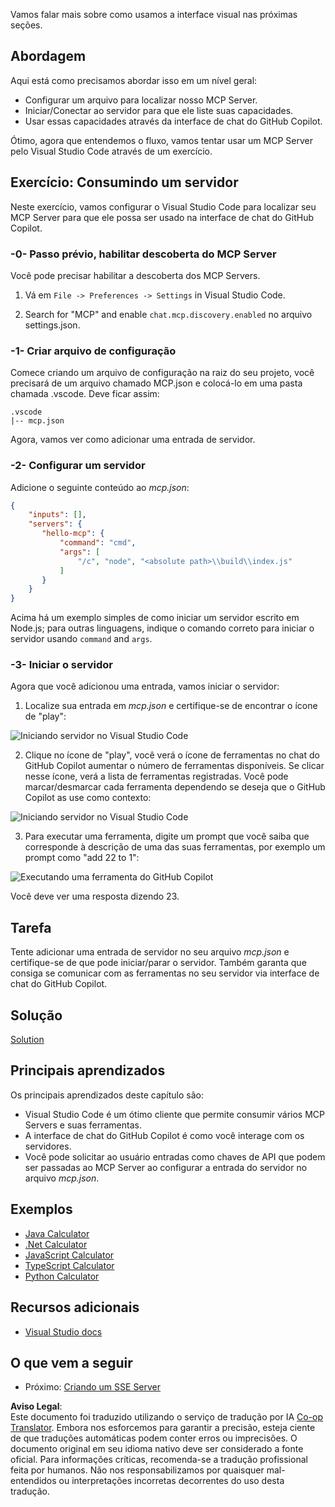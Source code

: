 <!--
CO_OP_TRANSLATOR_METADATA:
{
  "original_hash": "c37fabfbc0dcbc9a4afb6d17e7d3be9f",
  "translation_date": "2025-05-29T20:23:32+00:00",
  "source_file": "03-GettingStarted/04-vscode/README.md",
  "language_code": "br"
}
-->
Vamos falar mais sobre como usamos a interface visual nas próximas seções.

## Abordagem

Aqui está como precisamos abordar isso em um nível geral:

- Configurar um arquivo para localizar nosso MCP Server.
- Iniciar/Conectar ao servidor para que ele liste suas capacidades.
- Usar essas capacidades através da interface de chat do GitHub Copilot.

Ótimo, agora que entendemos o fluxo, vamos tentar usar um MCP Server pelo Visual Studio Code através de um exercício.

## Exercício: Consumindo um servidor

Neste exercício, vamos configurar o Visual Studio Code para localizar seu MCP Server para que ele possa ser usado na interface de chat do GitHub Copilot.

### -0- Passo prévio, habilitar descoberta do MCP Server

Você pode precisar habilitar a descoberta dos MCP Servers.

1. Vá em `File -> Preferences -> Settings` in Visual Studio Code.

1. Search for "MCP" and enable `chat.mcp.discovery.enabled` no arquivo settings.json.

### -1- Criar arquivo de configuração

Comece criando um arquivo de configuração na raiz do seu projeto, você precisará de um arquivo chamado MCP.json e colocá-lo em uma pasta chamada .vscode. Deve ficar assim:

```text
.vscode
|-- mcp.json
```

Agora, vamos ver como adicionar uma entrada de servidor.

### -2- Configurar um servidor

Adicione o seguinte conteúdo ao *mcp.json*:

```json
{
    "inputs": [],
    "servers": {
       "hello-mcp": {
           "command": "cmd",
           "args": [
               "/c", "node", "<absolute path>\\build\\index.js"
           ]
       }
    }
}
```

Acima há um exemplo simples de como iniciar um servidor escrito em Node.js; para outras linguagens, indique o comando correto para iniciar o servidor usando `command` and `args`.

### -3- Iniciar o servidor

Agora que você adicionou uma entrada, vamos iniciar o servidor:

1. Localize sua entrada em *mcp.json* e certifique-se de encontrar o ícone de "play":

  ![Iniciando servidor no Visual Studio Code](../../../../translated_images/vscode-start-server.8e3c986612e3555de47e5b1e37b2f3020457eeb6a206568570fd74a17e3796ad.br.png)  

2. Clique no ícone de "play", você verá o ícone de ferramentas no chat do GitHub Copilot aumentar o número de ferramentas disponíveis. Se clicar nesse ícone, verá a lista de ferramentas registradas. Você pode marcar/desmarcar cada ferramenta dependendo se deseja que o GitHub Copilot as use como contexto:

  ![Iniciando servidor no Visual Studio Code](../../../../translated_images/vscode-tool.0b3bbea2fb7d8c26ddf573cad15ef654e55302a323267d8ee6bd742fe7df7fed.br.png)

3. Para executar uma ferramenta, digite um prompt que você saiba que corresponde à descrição de uma das suas ferramentas, por exemplo um prompt como "add 22 to 1":

  ![Executando uma ferramenta do GitHub Copilot](../../../../translated_images/vscode-agent.d5a0e0b897331060518fe3f13907677ef52b879db98c64d68a38338608f3751e.br.png)

  Você deve ver uma resposta dizendo 23.

## Tarefa

Tente adicionar uma entrada de servidor no seu arquivo *mcp.json* e certifique-se de que pode iniciar/parar o servidor. Também garanta que consiga se comunicar com as ferramentas no seu servidor via interface de chat do GitHub Copilot.

## Solução

[Solution](./solution/README.md)

## Principais aprendizados

Os principais aprendizados deste capítulo são:

- Visual Studio Code é um ótimo cliente que permite consumir vários MCP Servers e suas ferramentas.
- A interface de chat do GitHub Copilot é como você interage com os servidores.
- Você pode solicitar ao usuário entradas como chaves de API que podem ser passadas ao MCP Server ao configurar a entrada do servidor no arquivo *mcp.json*.

## Exemplos

- [Java Calculator](../samples/java/calculator/README.md)
- [.Net Calculator](../../../../03-GettingStarted/samples/csharp)
- [JavaScript Calculator](../samples/javascript/README.md)
- [TypeScript Calculator](../samples/typescript/README.md)
- [Python Calculator](../../../../03-GettingStarted/samples/python)

## Recursos adicionais

- [Visual Studio docs](https://code.visualstudio.com/docs/copilot/chat/mcp-servers)

## O que vem a seguir

- Próximo: [Criando um SSE Server](/03-GettingStarted/05-sse-server/README.md)

**Aviso Legal**:  
Este documento foi traduzido utilizando o serviço de tradução por IA [Co-op Translator](https://github.com/Azure/co-op-translator). Embora nos esforcemos para garantir a precisão, esteja ciente de que traduções automáticas podem conter erros ou imprecisões. O documento original em seu idioma nativo deve ser considerado a fonte oficial. Para informações críticas, recomenda-se a tradução profissional feita por humanos. Não nos responsabilizamos por quaisquer mal-entendidos ou interpretações incorretas decorrentes do uso desta tradução.